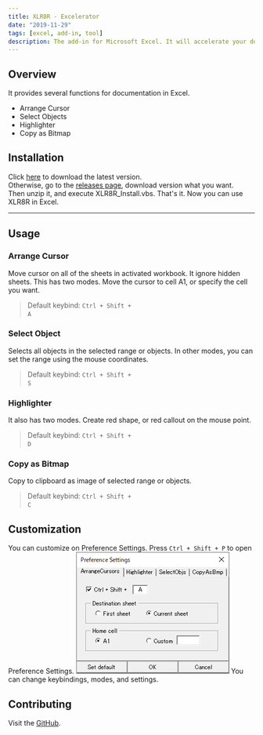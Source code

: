 ```yaml
---
title: XLR8R - Excelerator
date: "2019-11-29"
tags: [excel, add-in, tool]
description: The add-in for Microsoft Excel. It will accelerate your documentation.
---
```


## Overview

It provides several functions for documentation in Excel.

- Arrange Cursor
- Select Objects
- Highlighter
- Copy as Bitmap

## Installation

Click
<a href="https://github.com/vaporwavy/xlr8r/archive/v1.0.2.zip" target="_blank">here</a> to download the latest version.  
Otherwise, go to the <a href="https://github.com/vaporwavy/xlr8r/releases" target="_blank">releases page</a>, download version what you want.  
Then unzip it, and execute XLR8R_Install.vbs. That's it. Now you can use XLR8R in Excel.

---

## Usage

### Arrange Cursor

Move cursor on all of the sheets in activated workbook. It ignore hidden sheets.
This has two modes. Move the cursor to cell A1, or specify the cell you want.

> Default keybind: <code class="language-text" style="font-style: normal;">Ctrl + Shift + A</code>

### Select Object

Selects all objects in the selected range or objects. In other modes, you can set the range using the mouse coordinates.

> Default keybind: <code class="language-text" style="font-style: normal;">Ctrl + Shift + S</code>

### Highlighter

It also has two modes. Create red shape, or red callout on the mouse point.

> Default keybind: <code class="language-text" style="font-style: normal;">Ctrl + Shift + D</code>

### Copy as Bitmap

Copy to clipboard as image of selected range or objects.

> Default keybind: <code class="language-text" style="font-style: normal;">Ctrl + Shift + C</code>

## Customization

You can customize on Preference Settings. Press `Ctrl + Shift + P` to open Preference Settings.
![Preference Settings](./PS.png)
You can change keybindings, modes, and settings.

## Contributing

Visit the <a href="https://github.com/vaporwavy/xlr8r" target="_blank">GitHub</a>.
